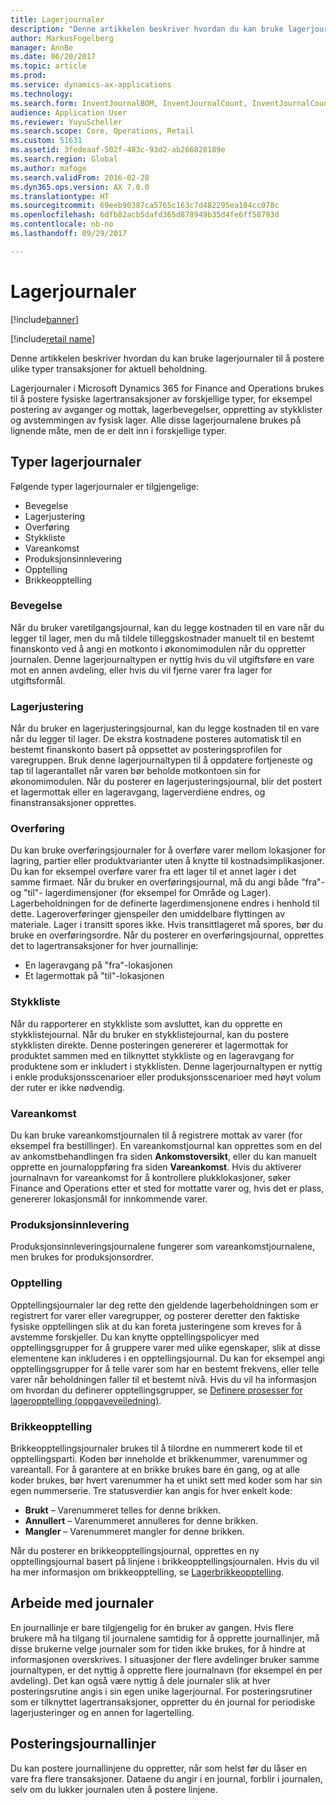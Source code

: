 ```yaml
---
title: Lagerjournaler
description: "Denne artikkelen beskriver hvordan du kan bruke lagerjournaler til å postere ulike typer transaksjoner for aktuell beholdning."
author: MarkusFogelberg
manager: AnnBe
ms.date: 06/20/2017
ms.topic: article
ms.prod: 
ms.service: dynamics-ax-applications
ms.technology: 
ms.search.form: InventJournalBOM, InventJournalCount, InventJournalCountTag, InventJournalLossProfit, InventJournalMovement, InventJournalTransfer, WMSJournalTable
audience: Application User
ms.reviewer: YuyuScheller
ms.search.scope: Core, Operations, Retail
ms.custom: 51631
ms.assetid: 3fedeaaf-502f-483c-93d2-ab266828189e
ms.search.region: Global
ms.author: mafoge
ms.search.validFrom: 2016-02-28
ms.dyn365.ops.version: AX 7.0.0
ms.translationtype: HT
ms.sourcegitcommit: 69eeb90387ca5765c163c7d482295ea104cc078c
ms.openlocfilehash: 6dfb82acb5dafd365d878949b35d4fe6ff58793d
ms.contentlocale: nb-no
ms.lasthandoff: 09/29/2017

---
```


# <a name="inventory-journals"></a>Lagerjournaler

[!include[banner](../includes/banner.md)]

[!include[retail name](../includes/retail-name.md)]


Denne artikkelen beskriver hvordan du kan bruke lagerjournaler til å postere ulike typer transaksjoner for aktuell beholdning.

Lagerjournaler i Microsoft Dynamics 365 for Finance and Operations brukes til å postere fysiske lagertransaksjoner av forskjellige typer, for eksempel postering av avganger og mottak, lagerbevegelser, oppretting av stykklister og avstemmingen av fysisk lager. Alle disse lagerjournalene brukes på lignende måte, men de er delt inn i forskjellige typer.

## <a name="types-of-inventory-journals"></a>Typer lagerjournaler
Følgende typer lagerjournaler er tilgjengelige:

-   Bevegelse
-   Lagerjustering
-   Overføring
-   Stykkliste
-   Vareankomst
-   Produksjonsinnlevering
-   Opptelling
-   Brikkeopptelling

### <a name="movement"></a>Bevegelse

Når du bruker varetilgangsjournal, kan du legge kostnaden til en vare når du legger til lager, men du må tildele tilleggskostnader manuelt til en bestemt finanskonto ved å angi en motkonto i økonomimodulen når du oppretter journalen. Denne lagerjournaltypen er nyttig hvis du vil utgiftsføre en vare mot en annen avdeling, eller hvis du vil fjerne varer fra lager for utgiftsformål.

### <a name="inventory-adjustment"></a>Lagerjustering

Når du bruker en lagerjusteringsjournal, kan du legge kostnaden til en vare når du legger til lager. De ekstra kostnadene posteres automatisk til en bestemt finanskonto basert på oppsettet av posteringsprofilen for varegruppen. Bruk denne lagerjournaltypen til å oppdatere fortjeneste og tap til lagerantallet når varen bør beholde motkontoen sin for økonomimodulen. Når du posterer en lagerjusteringsjournal, blir det postert et lagermottak eller en lageravgang, lagerverdiene endres, og finanstransaksjoner opprettes.

### <a name="transfer"></a>Overføring

Du kan bruke overføringsjournaler for å overføre varer mellom lokasjoner for lagring, partier eller produktvarianter uten å knytte til kostnadsimplikasjoner. Du kan for eksempel overføre varer fra ett lager til et annet lager i det samme firmaet. Når du bruker en overføringsjournal, må du angi både "fra"- og "til"- lagerdimensjoner (for eksempel for Område og Lager). Lagerbeholdningen for de definerte lagerdimensjonene endres i henhold til dette. Lageroverføringer gjenspeiler den umiddelbare flyttingen av materiale. Lager i transitt spores ikke. Hvis transittlageret må spores, bør du bruke en overføringsordre. Når du posterer en overføringsjournal, opprettes det to lagertransaksjoner for hver journallinje:

-   En lageravgang på "fra"-lokasjonen
-   Et lagermottak på "til"-lokasjonen

### <a name="bom"></a>Stykkliste

Når du rapporterer en stykkliste som avsluttet, kan du opprette en stykklistejournal. Når du bruker en stykklistejournal, kan du postere stykklisten direkte. Denne posteringen genererer et lagermottak for produktet sammen med en tilknyttet stykkliste og en lageravgang for produktene som er inkludert i stykklisten. Denne lagerjournaltypen er nyttig i enkle produksjonsscenarioer eller produksjonsscenarioer med høyt volum der ruter er ikke nødvendig.

### <a name="item-arrival"></a>Vareankomst

Du kan bruke vareankomstjournalen til å registrere mottak av varer (for eksempel fra bestillinger). En vareankomstjournal kan opprettes som en del av ankomstbehandlingen fra siden **Ankomstoversikt**, eller du kan manuelt opprette en journaloppføring fra siden **Vareankomst**. Hvis du aktiverer journalnavn for vareankomst for å kontrollere plukklokasjoner, søker Finance and Operations etter et sted for mottatte varer og, hvis det er plass, genererer lokasjonsmål for innkommende varer.

### <a name="production-input"></a>Produksjonsinnlevering

Produksjonsinnleveringsjournalene fungerer som vareankomstjournalene, men brukes for produksjonsordrer.

### <a name="counting"></a>Opptelling

Opptellingsjournaler lar deg rette den gjeldende lagerbeholdningen som er registrert for varer eller varegrupper, og posterer deretter den faktiske fysiske opptellingen slik at du kan foreta justeringene som kreves for å avstemme forskjeller. Du kan knytte opptellingspolicyer med opptellingsgrupper for å gruppere varer med ulike egenskaper, slik at disse elementene kan inkluderes i en opptellingsjournal. Du kan for eksempel angi opptellingsgrupper for å telle varer som har en bestemt frekvens, eller telle varer når beholdningen faller til et bestemt nivå. Hvis du vil ha informasjon om hvordan du definerer opptellingsgrupper, se [Definere prosesser for lageropptelling (oppgaveveiledning)](tasks/define-inventory-counting-processes.md).

### <a name="tag-counting"></a>Brikkeopptelling

Brikkeopptellingsjournaler brukes til å tilordne en nummerert kode til et opptellingsparti. Koden bør inneholde et brikkenummer, varenummer og vareantall. For å garantere at en brikke brukes bare én gang, og at alle koder brukes, bør hvert varenummer ha et unikt sett med koder som har sin egen nummerserie. Tre statusverdier kan angis for hver enkelt kode:

-   **Brukt** – Varenummeret telles for denne brikken.
-   **Annullert** – Varenummeret annulleres for denne brikken.
-   **Mangler** – Varenummeret mangler for denne brikken.

Når du posterer en brikkeopptellingsjournal, opprettes en ny opptellingsjournal basert på linjene i brikkeopptellingsjournalen. Hvis du vil ha mer informasjon om brikkeopptelling, se [Lagerbrikkeopptelling](inventory-tag-counting.md).

## <a name="working-with-journals"></a>Arbeide med journaler
En journallinje er bare tilgjengelig for én bruker av gangen. Hvis flere brukere må ha tilgang til journalene samtidig for å opprette journallinjer, må disse brukerne velge journaler som for tiden ikke brukes, for å hindre at informasjonen overskrives. I situasjoner der flere avdelinger bruker samme journaltypen, er det nyttig å opprette flere journalnavn (for eksempel én per avdeling). Det kan også være nyttig å dele journaler slik at hver posteringsrutine angis i sin egen unike lagerjournal. For posteringsrutiner som er tilknyttet lagertransaksjoner, oppretter du én journal for periodiske lagerjusteringer og en annen for lagertelling.

## <a name="posting-journal-lines"></a>Posteringsjournallinjer
Du kan postere journallinjene du oppretter, når som helst før du låser en vare fra flere transaksjoner. Dataene du angir i en journal, forblir i journalen, selv om du lukker journalen uten å postere linjene.

